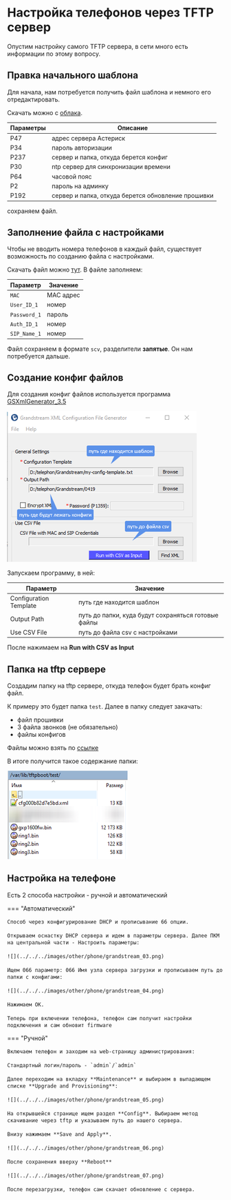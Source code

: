 # Настройка телефонов через TFTP сервер

Опустим настройку самого TFTP сервера, в сети много есть информации по этому вопросу.

## Правка начального шаблона

Для начала, нам потребуется получить файл шаблона и немного его отредактировать.

Скачать можно c [облака](https://disk.yandex.ru/d/UJJK2Ttm1amJmg).

| **Параметры** | **Описание** |
| --- | --- |
| P47 | адрес сервера Астериск |
| P34 | пароль авторизации |
| P237 | сервер и папка, откуда берется конфиг |
| P30 | ntp сервер для синхронизации времени |
| P64 | часовой пояс |
| P2  | пароль на админку |
| P192 | сервер и папка, откуда берется обновление прошивки |

сохраняем файл.

## Заполнение файла с настройками

Чтобы не вводить номера телефонов в каждый файл, существует возможность по созданию файла с настройками.

Скачать файл можно [тут](https://disk.yandex.ru/d/S7XKjHypTigfyg). В файле заполняем:

| Параметр | Значение |
| --- | --- |
| `MAC` | MAC адрес |
| `User_ID_1` | номер |
| `Password_1` | пароль |
| `Auth_ID_1` | номер |
| `SIP_Name_1` | номер |

Файл сохраняем в формате `scv`, разделители **запятые**. Он нам потребуется дальше.

## Создание конфиг файлов

Для создания конфиг файлов используется программа [GSXmlGenerator_3.5](https://disk.yandex.ru/d/I3HvTLTLXHv4sA)

![](../../../images/other/phone/grandstream_01.png)

Запускаем программу, в ней:

| Параметр | Значение |
| --- | --- |
| Configuration Template | путь где находится шаблон |
| Output Path | путь до папки, куда будут сохраняться готовые файлы |
| Use CSV File | путь до файла csv с настройками |

После нажимаем на **Run with CSV as Input**

## Папка на tftp сервере

Создадим папку на tftp сервере, откуда телефон будет брать конфиг файл.

К примеру это будет папка `test`. Далее в папку следует закачать:

-   файл прошивки
-   3 файла звонков (не обязательно)
-   файлы конфигов

Файлы можно взять по [ссылке](https://disk.yandex.ru/d/4eji_swJJdshNQ)

В итоге получится такое содержание папки:

![](../../../images/other/phone/grandstream_02.png)

## Настройка на телефоне

Есть 2 способа настройки - ручной и автоматический

=== "Автоматический"

    Способ через конфигурирование DHCP и прописывание 66 опции.

    Открываем оснастку DHCP сервера и идем в параметры сервера. Далее ПКМ на центральной части - Настроить параметры:

    ![](../../../images/other/phone/grandstream_03.png)

    Ищем 066 параметр: 066 Имя узла сервера загрузки и прописываем путь до папки с конфигами:

    ![](../../../images/other/phone/grandstream_04.png)

    Нажимаем ОК.

    Теперь при включении телефона, телефон сам получит настройки подключения и сам обновит firmware

=== "Ручной"

    Включаем телефон и заходим на web-страницу администрирования:

    Стандартный логин/пароль - `admin`/`admin`

    Далее переходим на вкладку **Maintenance** и выбираем в выпадающем списке **Upgrade and Provisioning**:

    ![](../../../images/other/phone/grandstream_05.png)

    На открывшейся странице ищем раздел **Config**. Выбираем метод скачивание через tftp и указываем путь до нашего сервера.

    Внизу нажимаем **Save and Apply**.

    ![](../../../images/other/phone/grandstream_06.png)

    После сохранения вверху **Reboot**

    ![](../../../images/other/phone/grandstream_07.png)

    После перезагрузки, телефон сам скачает обновление с сервера.